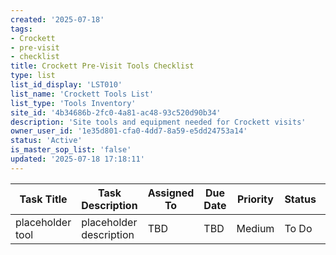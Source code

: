 ```yaml
---
created: '2025-07-18'
tags:
- Crockett
- pre-visit
- checklist
title: Crockett Pre-Visit Tools Checklist
type: list
list_id_display: 'LST010'
list_name: 'Crockett Tools List'
list_type: 'Tools Inventory'
site_id: '4b34686b-2fc0-4a81-ac48-93c520d90b34'
description: 'Site tools and equipment needed for Crockett visits'
owner_user_id: '1e35d801-cfa0-4dd7-8a59-e5dd24753a14'
status: 'Active'
is_master_sop_list: 'false'
updated: '2025-07-18 17:18:11'
---
```


| Task Title | Task Description | Assigned To | Due Date | Priority | Status | Notes |
|------------|-----------------|-------------|----------|----------|--------|-------|
| placeholder tool | placeholder description | TBD | TBD | Medium | To Do | placeholder | 